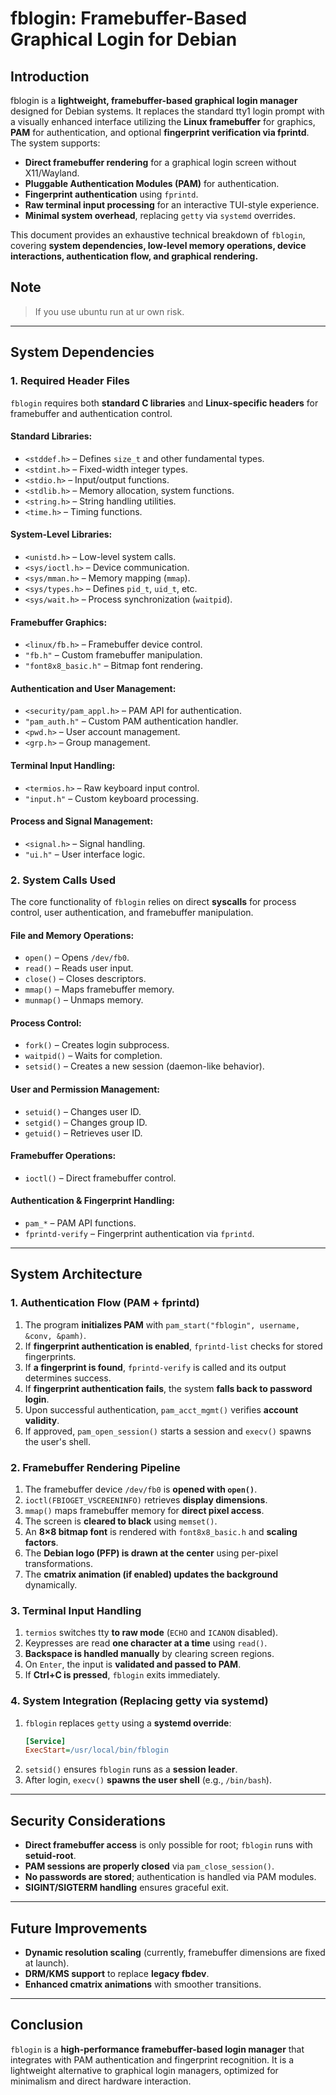 # fblogin: Framebuffer-Based Graphical Login for Debian

## **Introduction**

fblogin is a **lightweight, framebuffer-based graphical login manager** designed for Debian systems. It replaces the standard tty1 login prompt with a visually enhanced interface utilizing the **Linux framebuffer** for graphics, **PAM** for authentication, and optional **fingerprint verification via fprintd**. The system supports:

- **Direct framebuffer rendering** for a graphical login screen without X11/Wayland.
- **Pluggable Authentication Modules (PAM)** for authentication.
- **Fingerprint authentication** using `fprintd`.
- **Raw terminal input processing** for an interactive TUI-style experience.
- **Minimal system overhead**, replacing `getty` via `systemd` overrides.

This document provides an exhaustive technical breakdown of `fblogin`, covering **system dependencies, low-level memory operations, device interactions, authentication flow, and graphical rendering.**

## Note
> If you use ubuntu run at ur own risk.

---

## **System Dependencies**

### **1. Required Header Files**

`fblogin` requires both **standard C libraries** and **Linux-specific headers** for framebuffer and authentication control.

#### **Standard Libraries:**
- `<stddef.h>` – Defines `size_t` and other fundamental types.
- `<stdint.h>` – Fixed-width integer types.
- `<stdio.h>` – Input/output functions.
- `<stdlib.h>` – Memory allocation, system functions.
- `<string.h>` – String handling utilities.
- `<time.h>` – Timing functions.

#### **System-Level Libraries:**
- `<unistd.h>` – Low-level system calls.
- `<sys/ioctl.h>` – Device communication.
- `<sys/mman.h>` – Memory mapping (`mmap`).
- `<sys/types.h>` – Defines `pid_t`, `uid_t`, etc.
- `<sys/wait.h>` – Process synchronization (`waitpid`).

#### **Framebuffer Graphics:**
- `<linux/fb.h>` – Framebuffer device control.
- `"fb.h"` – Custom framebuffer manipulation.
- `"font8x8_basic.h"` – Bitmap font rendering.

#### **Authentication and User Management:**
- `<security/pam_appl.h>` – PAM API for authentication.
- `"pam_auth.h"` – Custom PAM authentication handler.
- `<pwd.h>` – User account management.
- `<grp.h>` – Group management.

#### **Terminal Input Handling:**
- `<termios.h>` – Raw keyboard input control.
- `"input.h"` – Custom keyboard processing.

#### **Process and Signal Management:**
- `<signal.h>` – Signal handling.
- `"ui.h"` – User interface logic.

### **2. System Calls Used**

The core functionality of `fblogin` relies on direct **syscalls** for process control, user authentication, and framebuffer manipulation.

#### **File and Memory Operations:**
- `open()` – Opens `/dev/fb0`.
- `read()` – Reads user input.
- `close()` – Closes descriptors.
- `mmap()` – Maps framebuffer memory.
- `munmap()` – Unmaps memory.

#### **Process Control:**
- `fork()` – Creates login subprocess.
- `waitpid()` – Waits for completion.
- `setsid()` – Creates a new session (daemon-like behavior).

#### **User and Permission Management:**
- `setuid()` – Changes user ID.
- `setgid()` – Changes group ID.
- `getuid()` – Retrieves user ID.

#### **Framebuffer Operations:**
- `ioctl()` – Direct framebuffer control.

#### **Authentication & Fingerprint Handling:**
- `pam_*` – PAM API functions.
- `fprintd-verify` – Fingerprint authentication via `fprintd`.

---

## **System Architecture**

### **1. Authentication Flow (PAM + fprintd)**

1. The program **initializes PAM** with `pam_start("fblogin", username, &conv, &pamh)`.
2. If **fingerprint authentication is enabled**, `fprintd-list` checks for stored fingerprints.
3. If **a fingerprint is found**, `fprintd-verify` is called and its output determines success.
4. If **fingerprint authentication fails**, the system **falls back to password login**.
5. Upon successful authentication, `pam_acct_mgmt()` verifies **account validity**.
6. If approved, `pam_open_session()` starts a session and `execv()` spawns the user's shell.

### **2. Framebuffer Rendering Pipeline**

1. The framebuffer device `/dev/fb0` is **opened with `open()`**.
2. `ioctl(FBIOGET_VSCREENINFO)` retrieves **display dimensions**.
3. `mmap()` maps framebuffer memory for **direct pixel access**.
4. The screen is **cleared to black** using `memset()`.
5. An **8×8 bitmap font** is rendered with `font8x8_basic.h` and **scaling factors**.
6. The **Debian logo (PFP) is drawn at the center** using per-pixel transformations.
7. The **cmatrix animation (if enabled) updates the background** dynamically.

### **3. Terminal Input Handling**

1. `termios` switches tty **to raw mode** (`ECHO` and `ICANON` disabled).
2. Keypresses are read **one character at a time** using `read()`.
3. **Backspace is handled manually** by clearing screen regions.
4. On `Enter`, the input is **validated and passed to PAM**.
5. If **Ctrl+C is pressed**, `fblogin` exits immediately.

### **4. System Integration (Replacing getty via systemd)**

1. `fblogin` replaces `getty` using a **systemd override**:
   ```ini
   [Service]
   ExecStart=/usr/local/bin/fblogin
   ```
2. `setsid()` ensures `fblogin` runs as a **session leader**.
3. After login, `execv()` **spawns the user shell** (e.g., `/bin/bash`).

---

## **Security Considerations**

- **Direct framebuffer access** is only possible for root; `fblogin` runs with **setuid-root**.
- **PAM sessions are properly closed** via `pam_close_session()`.
- **No passwords are stored**; authentication is handled via PAM modules.
- **SIGINT/SIGTERM handling** ensures graceful exit.

---

## **Future Improvements**

- **Dynamic resolution scaling** (currently, framebuffer dimensions are fixed at launch).
- **DRM/KMS support** to replace **legacy fbdev**.
- **Enhanced cmatrix animations** with smoother transitions.

---

## **Conclusion**

`fblogin` is a **high-performance framebuffer-based login manager** that integrates with PAM authentication and fingerprint recognition. It is a lightweight alternative to graphical login managers, optimized for minimalism and direct hardware interaction.


